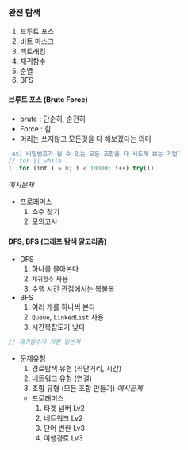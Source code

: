 ### 완전 탐색 
  1. 브루트 포스
  2. 비트 마스크
  3. 백트래킹
  4. 재귀함수
  5. 순열
  6. BFS


#### 브루트 포스 (Brute Force) 
- brute : 단순히, 순전히
- Force : 힘
- 머리는 쓰지않고 모든것을 다 해보겠다는 의미
``` js
`ex) 비밀번호가 될 수 있는 모든 조합을 다 시도해 보는 기법`
// for || while 
1. for (int i = 0; i < 10000; i++) try(i)
```
*예시문제*
  - 프로래머스
    1. 소수 찾기
    2. 모의고사

#### DFS, BFS  (그래프 탐색 알고리즘)
- DFS
  1. 하나를 몰아본다
  2. `재귀함수` 사용
  3. 수행 시간 관점에서는 복불복
- BFS
  1. 여러 개를 하나씩 본다
  2. `Queue`, `LinkedList` 사용
  3. 시간복잡도가 낮다

``` js
// 재귀함수가 가장 일반적

```

- 문제유형
  1. 경로탐색 유형 (최단거리, 시간)
  2. 네트워크 유형 (연결)
  3. 조합 유형 (모든 조합 만들기)
*예시문제*
  - 프로래머스
    1. 타겟 넘버 Lv2
    2. 네트워크 Lv2
    3. 단어 변환  Lv3
    4. 여행경로 Lv3

